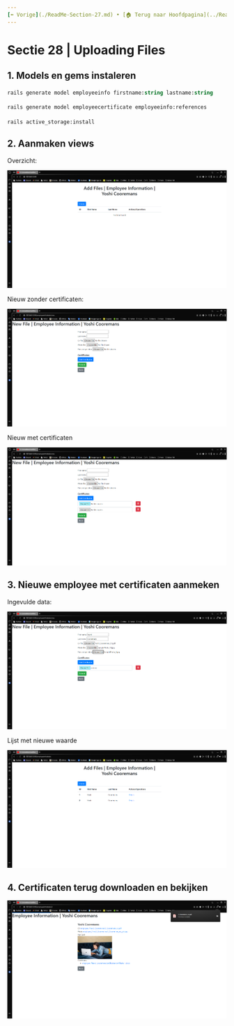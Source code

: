 ```yaml
---
[⬅️ Vorige](./ReadMe-Section-27.md) • [🏠 Terug naar Hoofdpagina](../ReadMe.md) • [Volgende ➡️](./ReadMe-Section-29.md)
---
```


# Sectie 28 | Uploading Files

## 1. Models en gems instaleren

```ps
rails generate model employeeinfo firstname:string lastname:string

rails generate model employeecertificate employeeinfo:references

rails active_storage:install
```

## 2. Aanmaken views

Overzicht:

![](../images/upload-1.png)

Nieuw zonder certificaten:

![](../images/upload-2.png)

Nieuw met certificaten

![](../images/upload-3.png)

## 3. Nieuwe employee met certificaten aanmeken

Ingevulde data:

![](../images/upload-4.png)

Lijst met nieuwe waarde

![](../images/upload-5.png)

## 4. Certificaten terug downloaden en bekijken

![](../images/upload-6.png)
